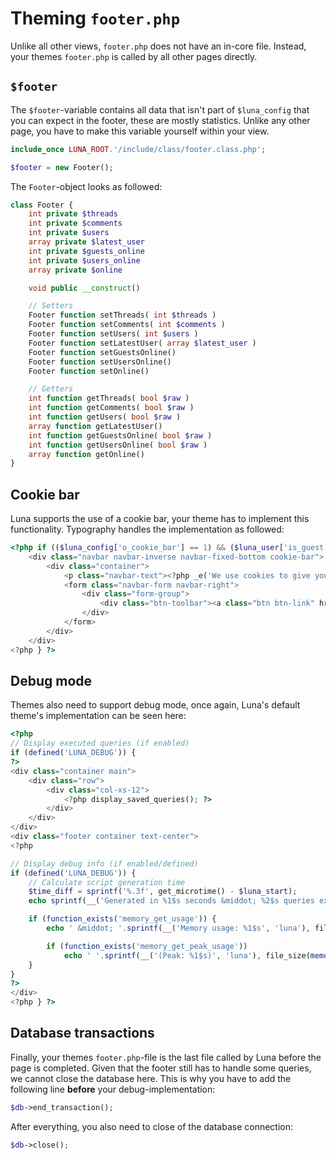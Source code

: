 # Theming `footer.php`
Unlike all other views, `footer.php` does not have an in-core file. Instead, your themes `footer.php` is called by all other pages directly.

## `$footer`
The `$footer`-variable contains all data that isn't part of `$luna_config` that you can expect in the footer, these are mostly statistics. Unlike any other page, you have to make this variable yourself within your view.

```php
include_once LUNA_ROOT.'/include/class/footer.class.php';

$footer = new Footer();
```

The `Footer`-object looks as followed:

```php
class Footer {
    int private $threads
    int private $comments
    int private $users
    array private $latest_user
    int private $guests_online
    int private $users_online
    array private $online

    void public __construct()

    // Setters
    Footer function setThreads( int $threads )
    Footer function setComments( int $comments )
    Footer function setUsers( int $users )
    Footer function setLatestUser( array $latest_user )
    Footer function setGuestsOnline()
    Footer function setUsersOnline()
    Footer function setOnline()

    // Getters
    int function getThreads( bool $raw )
    int function getComments( bool $raw )
    int function getUsers( bool $raw )
    array function getLatestUser()
    int function getGuestsOnline( bool $raw )
    int function getUsersOnline( bool $raw )
    array function getOnline()
}
```

## Cookie bar
Luna supports the use of a cookie bar, your theme has to implement this functionality. Typography handles the implementation as followed:

```php
<?php if (($luna_config['o_cookie_bar'] == 1) && ($luna_user['is_guest']) && (!isset($_COOKIE['LunaCookieBar']))) { ?>
    <div class="navbar navbar-inverse navbar-fixed-bottom cookie-bar">
        <div class="container">
            <p class="navbar-text"><?php _e('We use cookies to give you the best experience on this board.', 'luna') ?></p>
            <form class="navbar-form navbar-right">
                <div class="form-group">
                    <div class="btn-toolbar"><a class="btn btn-link" href="<?php echo $luna_config['o_cookie_bar_url'] ?>"><?php _e('More info', 'luna') ?></a><a class="btn btn-default" href="index.php?action=disable_cookiebar"><?php _e('Don\'t show again', 'luna') ?></a></div>
                </div>
            </form>
        </div>
    </div>
<?php } ?>
```

## Debug mode
Themes also need to support debug mode, once again, Luna's default theme's implementation can be seen here:

```php
<?php
// Display executed queries (if enabled)
if (defined('LUNA_DEBUG')) {
?>
<div class="container main">
    <div class="row">
        <div class="col-xs-12">
            <?php display_saved_queries(); ?>
        </div>
    </div>
</div>
<div class="footer container text-center">
<?php

// Display debug info (if enabled/defined)
if (defined('LUNA_DEBUG')) {
	// Calculate script generation time
	$time_diff = sprintf('%.3f', get_microtime() - $luna_start);
	echo sprintf(__('Generated in %1$s seconds &middot; %2$s queries executed', 'luna'), $time_diff, $db->get_num_queries());

	if (function_exists('memory_get_usage')) {
		echo ' &middot; '.sprintf(__('Memory usage: %1$s', 'luna'), file_size(memory_get_usage()));

		if (function_exists('memory_get_peak_usage'))
			echo ' '.sprintf(__('(Peak: %1$s)', 'luna'), file_size(memory_get_peak_usage()));
	}
}
?>
</div>
<?php } ?>
```

## Database transactions
Finally, your themes `footer.php`-file is the last file called by Luna before the page is completed. Given that the footer still has to handle some queries, we cannot close the database here. This is why you have to add the following line __before__ your debug-implementation:

```php
$db->end_transaction();
```

After everything, you also need to close of the database connection:

```php
$db->close();
```